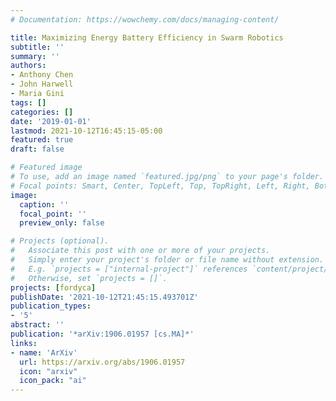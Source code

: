 ```yaml
---
# Documentation: https://wowchemy.com/docs/managing-content/

title: Maximizing Energy Battery Efficiency in Swarm Robotics
subtitle: ''
summary: ''
authors:
- Anthony Chen
- John Harwell
- Maria Gini
tags: []
categories: []
date: '2019-01-01'
lastmod: 2021-10-12T16:45:15-05:00
featured: true
draft: false

# Featured image
# To use, add an image named `featured.jpg/png` to your page's folder.
# Focal points: Smart, Center, TopLeft, Top, TopRight, Left, Right, BottomLeft, Bottom, BottomRight.
image:
  caption: ''
  focal_point: ''
  preview_only: false

# Projects (optional).
#   Associate this post with one or more of your projects.
#   Simply enter your project's folder or file name without extension.
#   E.g. `projects = ["internal-project"]` references `content/project/deep-learning/index.md`.
#   Otherwise, set `projects = []`.
projects: [fordyca]
publishDate: '2021-10-12T21:45:15.493701Z'
publication_types:
- '5'
abstract: ''
publication: '*arXiv:1906.01957 [cs.MA]*'
links:
- name: 'ArXiv'
  url: https://arxiv.org/abs/1906.01957
  icon: "arxiv"
  icon_pack: "ai"
---
```


